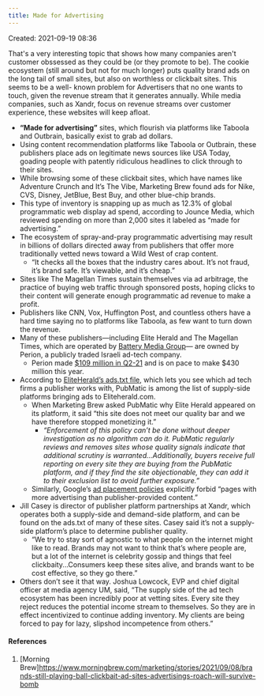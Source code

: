 ```yaml
---
title: Made for Advertising
---
```

Created: 2021-09-19 08:36

That's a very interesting topic that shows how many companies aren't customer obssessed as they could be (or they promote to be). The cookie ecosystem (still around but not for much longer) puts quality brand ads on the long tail of small sites, but also on worthless or clickbait sites. This seems to be a well- known problem for Advertisers that no one wants to touch, given the revenue stream that it generates annually. While media companies, such as Xandr, focus on revenue streams over customer experience, these websites will keep afloat.

- **“Made for advertising”** sites, which flourish via platforms like Taboola and Outbrain, basically exist to grab ad dollars.
- Using content recommendation platforms like Taboola or Outbrain, these publishers place ads on legitimate news sources like USA Today, goading people with patently ridiculous headlines to click through to their sites.
- While browsing some of these clickbait sites, which have names like Adventure Crunch and It’s The Vibe, Marketing Brew found ads for Nike, CVS, Disney, JetBlue, Best Buy, and other blue-chip brands.
- This type of inventory is snapping up as much as 12.3% of global programmatic web display ad spend, according to Jounce Media, which reviewed spending on more than 2,000 sites it labeled as “made for advertising.”
- The ecosystem of spray-and-pray programmatic advertising may result in billions of dollars directed away from publishers that offer more traditionally vetted news toward a Wild West of crap content.
	- “It checks all the boxes that the industry cares about. It’s not fraud, it’s brand safe. It’s viewable, and it’s cheap.”
- Sites like The Magellan Times sustain themselves via ad arbitrage, the practice of buying web traffic through sponsored posts, hoping clicks to their content will generate enough programmatic ad revenue to make a profit.
- Publishers like CNN, Vox, Huffington Post, and countless others have a hard time saying no to platforms like Taboola, as few want to turn down the revenue.
- Many of these publishers—including Elite Herald and The Magellan Times, which are operated by [Battery Media Group](https://www.batterymediagroup.com)— are owned by Perion, a publicly traded Israeli ad-tech company.
	- Perion made [$109 million in Q2-21](https://wp-cdn.perion.com/wp-content/uploads/2021/08/03105145/PERI_Q2_2021-final.pdf) and is on pace to make $430 million this year.
- According to [EliteHerald’s ads.txt file](https://eliteherald.com/ads.txt), which lets you see which ad tech firms a publisher works with, PubMatic is among the list of supply-side platforms bringing ads to Eliteherald.com.
	- When Marketing Brew asked PubMatic why Elite Herald appeared on its platform, it said “this site does not meet our quality bar and we have therefore stopped monetizing it.”
		- *“Enforcement of this policy can’t be done without deeper investigation as no algorithm can do it. PubMatic regularly reviews and removes sites whose quality signals indicate that additional scrutiny is warranted...Additionally, buyers receive full reporting on every site they are buying from the PubMatic platform, and if they find the site objectionable, they can add it to their exclusion list to avoid further exposure.”*
	- Similarly, Google’s [ad placement policies](https://support.google.com/adsense/answer/1346295?hl=en) explicitly forbid “pages with more advertising than publisher-provided content.”
- Jill Casey is director of publisher platform partnerships at Xandr, which operates both a supply-side and demand-side platform, and can be found on the ads.txt of many of these sites. Casey said it’s not a supply-side platform’s place to determine publisher quality.
	- “We try to stay sort of agnostic to what people on the internet might like to read. Brands may not want to think that’s where people are, but a lot of the internet is celebrity gossip and things that feel clickbaity...Consumers keep these sites alive, and brands want to be cost effective, so they go there.”
- Others don’t see it that way. Joshua Lowcock, EVP and chief digital officer at media agency UM, said, “The supply side of the ad tech ecosystem has been incredibly poor at vetting sites. Every site they reject reduces the potential income stream to themselves. So they are in effect incentivized to continue adding inventory. My clients are being forced to pay for lazy, slipshod incompetence from others.”


#### References
1. [Morning Brew]https://www.morningbrew.com/marketing/stories/2021/09/08/brands-still-playing-ball-clickbait-ad-sites-advertisings-roach-will-survive-bomb